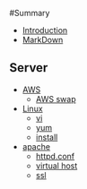#Summary

* [Introduction](README.md)
* [MarkDown](homework/markdown.md)

## Server
* [AWS]()
	* [AWS swap](homework/swap.md)
* [Linux]()
	* [vi](homework/vi.md)
	* [yum](homework/yum.md)
	* [install](homework/install.md)
* [apache]()
	* [httpd.conf](homework/apache.md)
	* [virtual host](homework/Vhost.md)
	* [ssl](homework/ssl.md)
